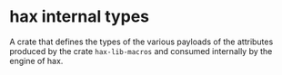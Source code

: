 # hax internal types

A crate that defines the types of the various payloads of the attributes produced by the crate `hax-lib-macros` and consumed internally by the engine of hax.
